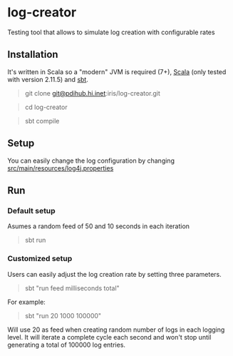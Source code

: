 # log-creator

Testing tool that allows to simulate log creation with configurable rates

## Installation

It's written in Scala so a "modern" JVM is required (7+), [Scala](http://www.scala-lang.org/download/) (only tested with version 2.11.5) and [sbt](http://www.scala-sbt.org/download.html).

> git clone git@pdihub.hi.inet:iris/log-creator.git

> cd log-creator

> sbt compile

## Setup

You can easily change the log configuration by changing [src/main/resources/log4j.properties](src/main/resources/log4j.properties)

## Run

### Default setup

Asumes a random feed of 50 and 10 seconds in each iteration

> sbt run 

### Customized setup

Users can easily adjust the log creation rate by setting three parameters.

> sbt "run feed milliseconds total"

For example:

> sbt "run 20 1000 100000" 

Will use 20 as feed when creating random number of logs in each logging level. It will iterate a complete cycle each second and won't stop until generating a total of 100000 log entries.
